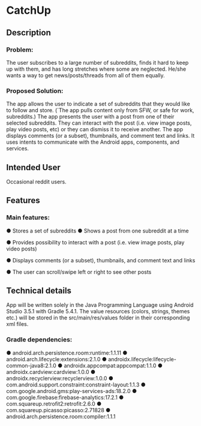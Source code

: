 # CatchUp
## Description
### Problem:
The user subscribes to a large number of subreddits, finds it hard to keep up with them, and has
long stretches where some are neglected. He/she wants a way to get news/posts/threads from
all of them equally.
### Proposed Solution:
The app allows the user to indicate a set of subreddits that they would like to follow and store.
(`The app pulls content only from SFW, or safe for work, subreddits.) The app presents the user
with a post from one of their selected subreddits. They can interact with the post (i.e. view
image posts, play video posts, etc) or they can dismiss it to receive another. The app displays
comments (or a subset), thumbnails, and comment text and links. It uses intents to
communicate with the Android apps, components, and services.
## Intended User
Occasional reddit users.
## Features
### Main features:
● Stores a set of subreddits
● Shows a post from one subreddit at a time

● Provides possibility to interact with a post (i.e. view image posts, play video posts)

● Displays comments (or a subset), thumbnails, and comment text and links

● The user can scroll/swipe left or right to see other posts

## Technical details
App will be written solely in the Java Programming Language using Android Studio 3.5.1 with
Gradle 5.4.1.
The value resources (colors, strings, themes etc.) will be stored in the src/main/res/values folder
in their corresponding xml files.
### Gradle dependencies:
● android.arch.persistence.room:runtime:1.1.11
● android.arch.lifecycle:extensions:2.1.0
● androidx.lifecycle:lifecycle-common-java8:2.1.0
● androidx.appcompat:appcompat:1.1.0
● androidx.cardview:cardview:1.0.0
● androidx.recyclerview:recyclerview:1.0.0
● com.android.support.constraint:constraint-layout:1.1.3
● com.google.android.gms:play-services-ads:18.2.0
● com.google.firebase:firebase-analytics:17.2.1
● com.squareup.retrofit2:retrofit:2.6.0
● com.squareup.picasso:picasso:2.71828
● android.arch.persistence.room:compiler:1.1.1
